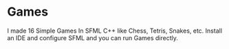 # Games
I made 16 Simple Games In SFML C++ like Chess, Tetris, Snakes, etc.
Install an IDE and configure SFML and you can run Games directly.
